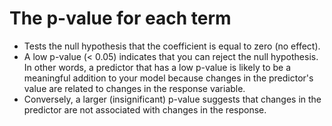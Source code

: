 # The p-value for each term 
* Tests the null hypothesis that the coefficient is equal to zero (no effect). 
* A low p-value (< 0.05) indicates that you can reject the null hypothesis. In other words, a predictor that has a low p-value is likely to be a meaningful addition to your model because changes in the predictor's value are related to changes in the response variable.
* Conversely, a larger (insignificant) p-value suggests that changes in the predictor are not associated with changes in the response.
